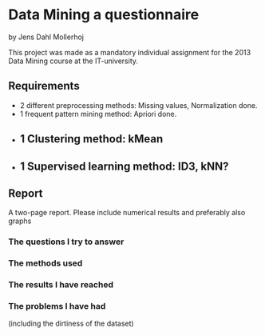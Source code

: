 Data Mining a questionnaire
===========================
by Jens Dahl Mollerhoj

This project was made as a mandatory individual assignment for the 2013 Data Mining course at the IT-university.

## Requirements

* 2 different preprocessing methods: Missing values, Normalization
  done.
* 1 frequent pattern mining method: Apriori
  done.
* 1 Clustering method: kMean
  -
* 1 Supervised learning method: ID3, kNN?
  -

Report
------
A two-page report. Please include numerical results and preferably also 
graphs

### The questions I try to answer


### The methods used


### The results I have reached


### The problems I have had
(including the dirtiness of 
the dataset)
